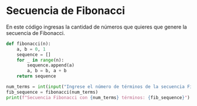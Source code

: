 # Secuencia de Fibonacci  

En este código ingresas la cantidad de números que quieres que genere la secuencia de Fibonacci.  

```python
def fibonacci(n):
    a, b = 0, 1
    sequence = []
    for _ in range(n):
        sequence.append(a)
        a, b = b, a + b
    return sequence

num_terms = int(input("Ingrese el número de términos de la secuencia Fibonacci que desea: "))
fib_sequence = fibonacci(num_terms)
print(f"Secuencia Fibonacci con {num_terms} términos: {fib_sequence}")

